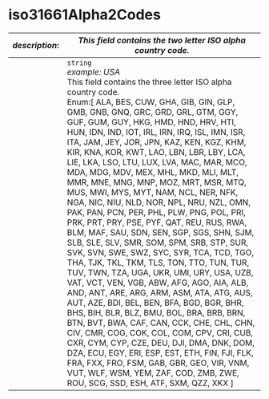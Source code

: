
# iso31661Alpha2Codes

| *description*:   | *This field contains the two letter ISO alpha country code.*|
|----|----|
|  |  ``` string ``` <br/>  *example: USA* <br/> This field contains the three letter ISO alpha country code. <br/> Enum:[ ALA, BES, CUW, GHA, GIB, GIN, GLP, GMB, GNB, GNQ, GRC, GRD, GRL, GTM, GGY, GUF, GUM, GUY, HKG, HMD, HND, HRV, HTI, HUN, IDN, IND, IOT, IRL, IRN, IRQ, ISL, IMN, ISR, ITA, JAM, JEY, JOR, JPN, KAZ, KEN, KGZ, KHM, KIR, KNA, KOR, KWT, LAO, LBN, LBR, LBY, LCA, LIE, LKA, LSO, LTU, LUX, LVA, MAC, MAR, MCO, MDA, MDG, MDV, MEX, MHL, MKD, MLI, MLT, MMR, MNE, MNG, MNP, MOZ, MRT, MSR, MTQ, MUS, MWI, MYS, MYT, NAM, NCL, NER, NFK, NGA, NIC, NIU, NLD, NOR, NPL, NRU, NZL, OMN, PAK, PAN, PCN, PER, PHL, PLW, PNG, POL, PRI, PRK, PRT, PRY, PSE, PYF, QAT, REU, RUS, RWA, BLM, MAF, SAU, SDN, SEN, SGP, SGS, SHN, SJM, SLB, SLE, SLV, SMR, SOM, SPM, SRB, STP, SUR, SVK, SVN, SWE, SWZ, SYC, SYR, TCA, TCD, TGO, THA, TJK, TKL, TKM, TLS, TON, TTO, TUN, TUR, TUV, TWN, TZA, UGA, UKR, UMI, URY, USA, UZB, VAT, VCT, VEN, VGB, ABW, AFG, AGO, AIA, ALB, AND, ANT, ARE, ARG, ARM, ASM, ATA, ATG, AUS, AUT, AZE, BDI, BEL, BEN, BFA, BGD, BGR, BHR, BHS, BIH, BLR, BLZ, BMU, BOL, BRA, BRB, BRN, BTN, BVT, BWA, CAF, CAN, CCK, CHE, CHL, CHN, CIV, CMR, COG, COK, COL, COM, CPV, CRI, CUB, CXR, CYM, CYP, CZE, DEU, DJI, DMA, DNK, DOM, DZA, ECU, EGY, ERI, ESP, EST, ETH, FIN, FJI, FLK, FRA, FXX, FRO, FSM, GAB, GBR, GEO, VIR, VNM, VUT, WLF, WSM, YEM, ZAF, COD, ZMB, ZWE, ROU, SCG, SSD, ESH, ATF, SXM, QZZ, XKX ]|
  